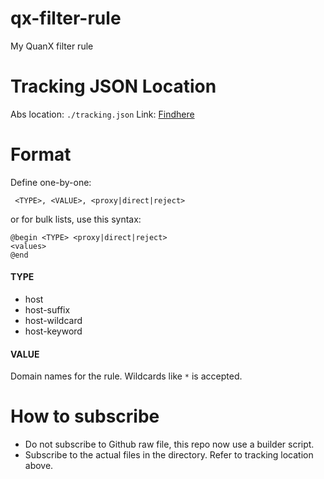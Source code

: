 # qx-filter-rule
My QuanX filter rule

# Tracking JSON Location
Abs location: `./tracking.json`
Link: [Findhere](https://quanx.yrr0r.net/tracking.json)

# Format

Define one-by-one:

` <TYPE>, <VALUE>, <proxy|direct|reject>`

or for bulk lists, use this syntax:

```
@begin <TYPE> <proxy|direct|reject>
<values>
@end
```

#### TYPE
- host
- host-suffix
- host-wildcard
- host-keyword

#### VALUE
Domain names for the rule. Wildcards like `*` is accepted. 

# How to subscribe
- Do not subscribe to Github raw file, this repo now use a builder script.
- Subscribe to the actual files in the directory. Refer to tracking location above.